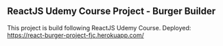 ## ReactJS Udemy Course Project - Burger Builder

This project is build following ReactJS Udemy Course.
Deployed: https://react-burger-project-fjc.herokuapp.com/